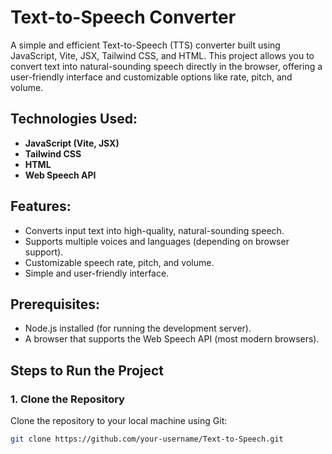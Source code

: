 # Text-to-Speech Converter

A simple and efficient Text-to-Speech (TTS) converter built using JavaScript, Vite, JSX, Tailwind CSS, and HTML. This project allows you to convert text into natural-sounding speech directly in the browser, offering a user-friendly interface and customizable options like rate, pitch, and volume.

## Technologies Used:
- **JavaScript (Vite, JSX)**
- **Tailwind CSS**
- **HTML**
- **Web Speech API**

## Features:
- Converts input text into high-quality, natural-sounding speech.
- Supports multiple voices and languages (depending on browser support).
- Customizable speech rate, pitch, and volume.
- Simple and user-friendly interface.

## Prerequisites:
- Node.js installed (for running the development server).
- A browser that supports the Web Speech API (most modern browsers).

## Steps to Run the Project

### 1. Clone the Repository
Clone the repository to your local machine using Git:
```bash
git clone https://github.com/your-username/Text-to-Speech.git
